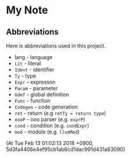 # My Note

## Abbreviations

Here is abbreviations used in this project.

* lang - language
* `Lit` - literal
* `Ident` - identifier
* `Ty` - type
* `Expr` - expresson
* `Param` - parameter
* `Gdef` - global definition
* `Func` - function
* `Codegen` - code generation
* `ret` - return (e.g `retTy = return type`)
* `oooP` - ooo parser (e.g. `exprP`)
* `cond` - condition (e.g. `condExpr`)
* `mod` - module (e.g. `llvmMod`)

(At Tue Feb 13 01:02:13 2018 +0900, 5d3fa4406e4ef95cb1ab6cd1dac991d431a63090)